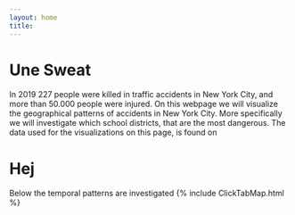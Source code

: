 ```yaml
---
layout: home
title:
---
```


# Une Sweat

In 2019 227 people were killed in traffic accidents in New York City, and more than 50.000 people were injured. On this webpage we will visualize the geographical patterns of accidents in New York City. More specifically we will investigate which school districts, that are the most dangerous. The data used for the visualizations on this page, is found on

# Hej

Below the temporal patterns are investigated
{% include ClickTabMap.html %}
